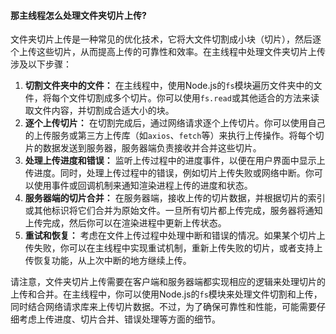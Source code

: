 #### 那主线程怎么处理文件夹切片上传?

文件夹切片上传是一种常见的优化技术，它将大文件切割成小块（切片），然后逐个上传这些切片，从而提高上传的可靠性和效率。在主线程中处理文件夹切片上传涉及以下步骤：

1. **切割文件夹中的文件：** 在主线程中，使用Node.js的`fs`模块遍历文件夹中的文件，将每个文件切割成多个切片。你可以使用`fs.read`或其他适合的方法来读取文件内容，并切割成合适大小的块。
2. **逐个上传切片：** 在切割完成后，通过网络请求逐个上传切片。你可以使用自己的上传服务或第三方上传库（如`axios`、`fetch`等）来执行上传操作。将每个切片的数据发送到服务器，服务器端负责接收并合并这些切片。
3. **处理上传进度和错误：** 监听上传过程中的进度事件，以便在用户界面中显示上传进度。同时，处理上传过程中的错误，例如切片上传失败或网络中断。你可以使用事件或回调机制来通知渲染进程上传的进度和状态。
4. **服务器端的切片合并：** 在服务器端，接收上传的切片数据，并根据切片的索引或其他标识将它们合并为原始文件。一旦所有切片都上传完成，服务器将通知上传完成，然后你可以在渲染进程中更新上传状态。
5. **重试和恢复：** 考虑在文件上传过程中处理中断和错误的情况。如果某个切片上传失败，你可以在主线程中实现重试机制，重新上传失败的切片，或者支持上传恢复功能，从上次中断的地方继续上传。

请注意，文件夹切片上传需要在客户端和服务器端都实现相应的逻辑来处理切片的上传和合并。在主线程中，你可以使用Node.js的`fs`模块来处理文件切割和上传，同时结合网络请求库来上传切片数据。不过，为了确保可靠性和性能，可能需要仔细考虑上传进度、切片合并、错误处理等方面的细节。